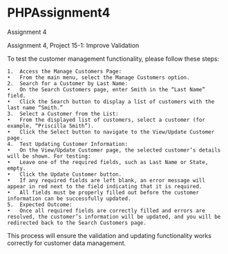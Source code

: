 # PHPAssignment4
Assignment 4

Assignment 4, Project 15-1: Improve Validation

To test the customer management functionality, please follow these steps:

	1.	Access the Manage Customers Page:
	•	From the main menu, select the Manage Customers option.
	2.	Search for a Customer by Last Name:
	•	On the Search Customers page, enter Smith in the “Last Name” field.
	•	Click the Search button to display a list of customers with the last name “Smith.”
	3.	Select a Customer from the List:
	•	From the displayed list of customers, select a customer (for example, “Priscilla Smith”).
	•	Click the Select button to navigate to the View/Update Customer page.
	4.	Test Updating Customer Information:
	•	On the View/Update Customer page, the selected customer’s details will be shown. For testing:
	•	Leave one of the required fields, such as Last Name or State, empty.
	•	Click the Update Customer button.
	•	If any required fields are left blank, an error message will appear in red next to the field indicating that it is required.
	•	All fields must be properly filled out before the customer information can be successfully updated.
	5.	Expected Outcome:
	•	Once all required fields are correctly filled and errors are resolved, the customer’s information will be updated, and you will be redirected back to the Search Customers page.

This process will ensure the validation and updating functionality works correctly for customer data management.



